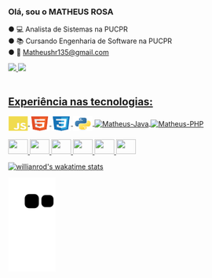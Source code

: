### Olá, sou o MATHEUS ROSA

● 💻 Analista de Sistemas na PUCPR
<br>
● 📚 Cursando Engenharia de Software na PUCPR
<br>
● 📧 Matheushr135@gmail.com
<div>
<a href="https://github.com/mhrrosa">
<img height="180em" src="https://github-readme-stats.vercel.app/api/top-langs/?username=mhrrosa&layout=compact&langs_count=7&theme=dracula"/>
<img height="180em" src="https://github-readme-stats.vercel.app/api?username=mhrrosa&show_icons=true&theme=dracula&include_all_commits=true&count_private=true"/>
  

</div>

  
<div style="display: inline_block"><br>
  <h2> Experiência nas tecnologias:</h2>
  <img align="center" alt="Matheus-Js" height="30" width="40" src="https://raw.githubusercontent.com/devicons/devicon/master/icons/javascript/javascript-plain.svg">
  <img align="center" alt="Matheus-HTML" height="30" width="40" src="https://raw.githubusercontent.com/devicons/devicon/master/icons/html5/html5-original.svg">
  <img align="center" alt="Matheus-CSS" height="30" width="40" src="https://raw.githubusercontent.com/devicons/devicon/master/icons/css3/css3-original.svg">
  <img align="center" alt="Matheus-Python" height="30" width="40" src="https://raw.githubusercontent.com/devicons/devicon/master/icons/python/python-original.svg">
  <img align="center" alt="Matheus-Java" height="30" width="40" src="https://cdn.jsdelivr.net/gh/devicons/devicon/icons/java/java-original.svg">
  <img align="center" alt="Matheus-PHP" height="30" width="40" src="https://cdn.jsdelivr.net/gh/devicons/devicon/icons/php/php-original.svg">
</div>
<div style="display: inline_block"><br>
  <img src="https://cdn.jsdelivr.net/gh/devicons/devicon/icons/pandas/pandas-original-wordmark.svg" height="30" width="40" />              
  <img src="https://cdn.jsdelivr.net/gh/devicons/devicon/icons/mysql/mysql-original.svg"  height="30" width="40"/>
  <img src="https://cdn.jsdelivr.net/gh/devicons/devicon/icons/postgresql/postgresql-plain.svg" height="30" width="40"/>  
  <img src="https://cdn.jsdelivr.net/gh/devicons/devicon/icons/bootstrap/bootstrap-plain.svg" height="30" width="40"/>
  <img src="https://cdn.jsdelivr.net/gh/devicons/devicon/icons/c/c-plain.svg" height="30" width="40"/>        
  <img src="https://cdn.jsdelivr.net/gh/devicons/devicon/icons/cplusplus/cplusplus-plain.svg" height="30" width="40"/>
  
  [![willianrod's wakatime stats](https://github-readme-stats.vercel.app/api/wakatime?username=mhrrosa)](https://github.com/anuraghazra/github-readme-stats)

          
  ![Snake animation](https://github.com/mhrrosa/mhrrosa/blob/output/github-contribution-grid-snake.svg)
 
</div>

